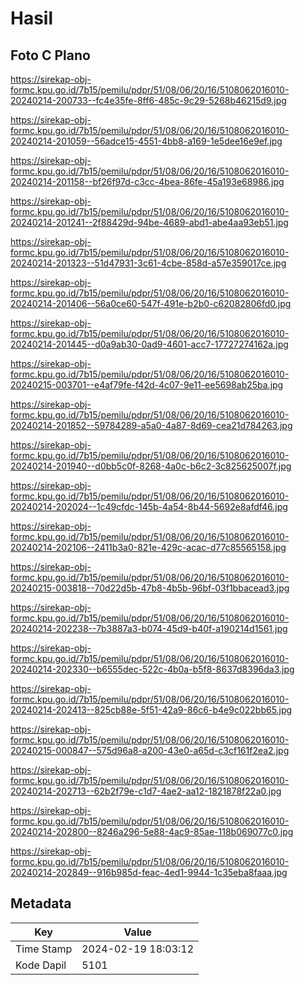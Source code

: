 # Hasil

## Foto C Plano

https://sirekap-obj-formc.kpu.go.id/7b15/pemilu/pdpr/51/08/06/20/16/5108062016010-20240214-200733--fc4e35fe-8ff6-485c-9c29-5268b46215d9.jpg

https://sirekap-obj-formc.kpu.go.id/7b15/pemilu/pdpr/51/08/06/20/16/5108062016010-20240214-201059--56adce15-4551-4bb8-a169-1e5dee16e9ef.jpg

https://sirekap-obj-formc.kpu.go.id/7b15/pemilu/pdpr/51/08/06/20/16/5108062016010-20240214-201158--bf26f97d-c3cc-4bea-86fe-45a193e68986.jpg

https://sirekap-obj-formc.kpu.go.id/7b15/pemilu/pdpr/51/08/06/20/16/5108062016010-20240214-201241--2f88429d-94be-4689-abd1-abe4aa93eb51.jpg

https://sirekap-obj-formc.kpu.go.id/7b15/pemilu/pdpr/51/08/06/20/16/5108062016010-20240214-201323--51d47931-3c61-4cbe-858d-a57e359017ce.jpg

https://sirekap-obj-formc.kpu.go.id/7b15/pemilu/pdpr/51/08/06/20/16/5108062016010-20240214-201406--56a0ce60-547f-491e-b2b0-c62082806fd0.jpg

https://sirekap-obj-formc.kpu.go.id/7b15/pemilu/pdpr/51/08/06/20/16/5108062016010-20240214-201445--d0a9ab30-0ad9-4601-acc7-17727274162a.jpg

https://sirekap-obj-formc.kpu.go.id/7b15/pemilu/pdpr/51/08/06/20/16/5108062016010-20240215-003701--e4af79fe-f42d-4c07-9e11-ee5698ab25ba.jpg

https://sirekap-obj-formc.kpu.go.id/7b15/pemilu/pdpr/51/08/06/20/16/5108062016010-20240214-201852--59784289-a5a0-4a87-8d69-cea21d784263.jpg

https://sirekap-obj-formc.kpu.go.id/7b15/pemilu/pdpr/51/08/06/20/16/5108062016010-20240214-201940--d0bb5c0f-8268-4a0c-b6c2-3c825625007f.jpg

https://sirekap-obj-formc.kpu.go.id/7b15/pemilu/pdpr/51/08/06/20/16/5108062016010-20240214-202024--1c49cfdc-145b-4a54-8b44-5692e8afdf46.jpg

https://sirekap-obj-formc.kpu.go.id/7b15/pemilu/pdpr/51/08/06/20/16/5108062016010-20240214-202106--2411b3a0-821e-429c-acac-d77c85565158.jpg

https://sirekap-obj-formc.kpu.go.id/7b15/pemilu/pdpr/51/08/06/20/16/5108062016010-20240215-003818--70d22d5b-47b8-4b5b-96bf-03f1bbacead3.jpg

https://sirekap-obj-formc.kpu.go.id/7b15/pemilu/pdpr/51/08/06/20/16/5108062016010-20240214-202238--7b3887a3-b074-45d9-b40f-a190214d1561.jpg

https://sirekap-obj-formc.kpu.go.id/7b15/pemilu/pdpr/51/08/06/20/16/5108062016010-20240214-202330--b6555dec-522c-4b0a-b5f8-8637d8396da3.jpg

https://sirekap-obj-formc.kpu.go.id/7b15/pemilu/pdpr/51/08/06/20/16/5108062016010-20240214-202413--825cb88e-5f51-42a9-86c6-b4e9c022bb65.jpg

https://sirekap-obj-formc.kpu.go.id/7b15/pemilu/pdpr/51/08/06/20/16/5108062016010-20240215-000847--575d96a8-a200-43e0-a65d-c3cf161f2ea2.jpg

https://sirekap-obj-formc.kpu.go.id/7b15/pemilu/pdpr/51/08/06/20/16/5108062016010-20240214-202713--62b2f79e-c1d7-4ae2-aa12-1821878f22a0.jpg

https://sirekap-obj-formc.kpu.go.id/7b15/pemilu/pdpr/51/08/06/20/16/5108062016010-20240214-202800--8246a296-5e88-4ac9-85ae-118b069077c0.jpg

https://sirekap-obj-formc.kpu.go.id/7b15/pemilu/pdpr/51/08/06/20/16/5108062016010-20240214-202849--916b985d-feac-4ed1-9944-1c35eba8faaa.jpg


## Metadata

| Key        | Value               |
| ---------- | ------------------- |
| Time Stamp | 2024-02-19 18:03:12 |
| Kode Dapil | 5101                |



